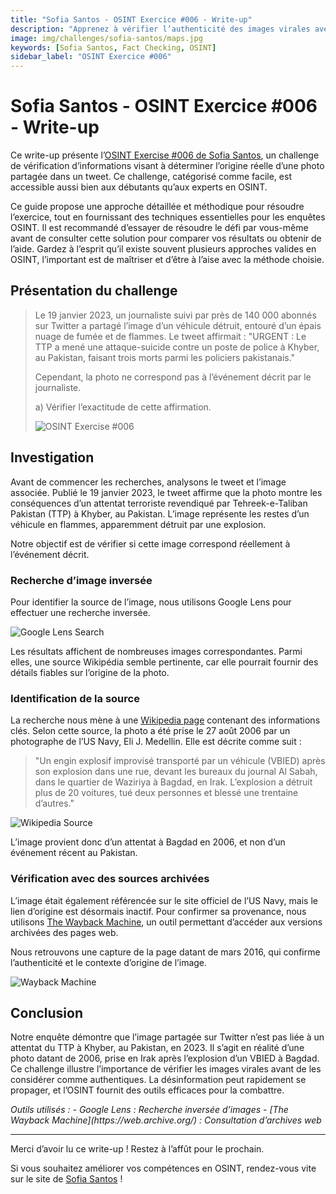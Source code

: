 ```yaml
---
title: "Sofia Santos - OSINT Exercice #006 - Write-up"
description: "Apprenez à vérifier l’authenticité des images virales avec l’OSINT : recherche inversée, archives web et techniques pour identifier la désinformation efficacement."
image: img/challenges/sofia-santos/maps.jpg
keywords: [Sofia Santos, Fact Checking, OSINT]
sidebar_label: "OSINT Exercice #006"
---
```


# Sofia Santos - OSINT Exercice #006 - Write-up

Ce write-up présente l’[OSINT Exercise #006 de Sofia Santos](https://gralhix.com/list-of-osint-exercises/osint-exercise-006/), un challenge de vérification d’informations visant à déterminer l’origine réelle d’une photo partagée dans un tweet. Ce challenge, catégorisé comme facile, est accessible aussi bien aux débutants qu’aux experts en OSINT.

Ce guide propose une approche détaillée et méthodique pour résoudre l’exercice, tout en fournissant des techniques essentielles pour les enquêtes OSINT. Il est recommandé d’essayer de résoudre le défi par vous-même avant de consulter cette solution pour comparer vos résultats ou obtenir de l’aide. Gardez à l’esprit qu’il existe souvent plusieurs approches valides en OSINT, l’important est de maîtriser et d’être à l’aise avec la méthode choisie.

## Présentation du challenge

> Le 19 janvier 2023, un journaliste suivi par près de 140 000 abonnés sur Twitter a partagé l’image d’un véhicule détruit, entouré d’un épais nuage de fumée et de flammes. Le tweet affirmait : "URGENT : Le TTP a mené une attaque-suicide contre un poste de police à Khyber, au Pakistan, faisant trois morts parmi les policiers pakistanais."
>
> Cependant, la photo ne correspond pas à l’événement décrit par le journaliste.
>
> a) Vérifier l’exactitude de cette affirmation.
>
> ![OSINT Exercise #006](/img/challenges/sofia-santos/osint-exercise-006/sofia-santos-006-1.png "OSINT Exercise #006")

## Investigation

Avant de commencer les recherches, analysons le tweet et l’image associée. Publié le 19 janvier 2023, le tweet affirme que la photo montre les conséquences d’un attentat terroriste revendiqué par Tehreek-e-Taliban Pakistan (TTP) à Khyber, au Pakistan. L’image représente les restes d’un véhicule en flammes, apparemment détruit par une explosion.

Notre objectif est de vérifier si cette image correspond réellement à l’événement décrit.

### Recherche d’image inversée

Pour identifier la source de l’image, nous utilisons Google Lens pour effectuer une recherche inversée.

![Google Lens Search](/img/challenges/sofia-santos/osint-exercise-006/sofia-santos-006-2.png "Google Lens Search")

Les résultats affichent de nombreuses images correspondantes. Parmi elles, une source Wikipédia semble pertinente, car elle pourrait fournir des détails fiables sur l’origine de la photo.

### Identification de la source

La recherche nous mène à une [Wikipedia page](https://fr.m.wikipedia.org/wiki/Fichier:WaziriyaAutobombeIrak.jpg) contenant des informations clés. Selon cette source, la photo a été prise le 27 août 2006 par un photographe de l’US Navy, Eli J. Medellin. Elle est décrite comme suit :

> "Un engin explosif improvisé transporté par un véhicule (VBIED) après son explosion dans une rue, devant les bureaux du journal Al Sabah, dans le quartier de Waziriya à Bagdad, en Irak. L’explosion a détruit plus de 20 voitures, tué deux personnes et blessé une trentaine d’autres."

![Wikipedia Source](/img/challenges/sofia-santos/osint-exercise-006/sofia-santos-006-3.png "Wikipedia Source")

L’image provient donc d’un attentat à Bagdad en 2006, et non d’un événement récent au Pakistan.

### Vérification avec des sources archivées

L’image était également référencée sur le site officiel de l’US Navy, mais le lien d’origine est désormais inactif. Pour confirmer sa provenance, nous utilisons [The Wayback Machine](https://web.archive.org/web/20160304200237/http://www.navy.mil/view_image.asp?id=38460), un outil permettant d’accéder aux versions archivées des pages web.

Nous retrouvons une capture de la page datant de mars 2016, qui confirme l’authenticité et le contexte d’origine de l’image.

![Wayback Machine](/img/challenges/sofia-santos/osint-exercise-006/sofia-santos-006-4.png "Wayback Machine")

## Conclusion

Notre enquête démontre que l’image partagée sur Twitter n’est pas liée à un attentat du TTP à Khyber, au Pakistan, en 2023. Il s’agit en réalité d’une photo datant de 2006, prise en Irak après l’explosion d’un VBIED à Bagdad. Ce challenge illustre l’importance de vérifier les images virales avant de les considérer comme authentiques. La désinformation peut rapidement se propager, et l’OSINT fournit des outils efficaces pour la combattre.

<em>
Outils utilisés :
- Google Lens : Recherche inversée d’images
- [The Wayback Machine](https://web.archive.org/) : Consultation d’archives web
</em>

---

Merci d’avoir lu ce write-up ! Restez à l’affût pour le prochain.

Si vous souhaitez améliorer vos compétences en OSINT, rendez-vous vite sur le site de [Sofia Santos](https://gralhix.com/) !
